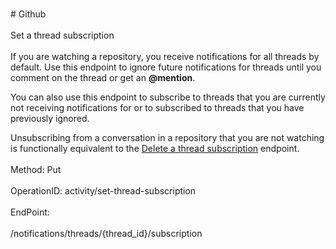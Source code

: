 <br>#     Github</br>
<br>Set a thread subscription</br>
<br>If you are watching a repository, you receive notifications for all threads by default. Use this endpoint to ignore future notifications for threads until you comment on the thread or get an **@mention**.

You can also use this endpoint to subscribe to threads that you are currently not receiving notifications for or to subscribed to threads that you have previously ignored.

Unsubscribing from a conversation in a repository that you are not watching is functionally equivalent to the [Delete a thread subscription](https://developer.github.com/v3/activity/notifications/#delete-a-thread-subscription) endpoint.</br>
<br>Method: Put</br>
<br>OperationID: activity/set-thread-subscription</br>
<br>EndPoint:</br>
<br>/notifications/threads/{thread_id}/subscription</br>
